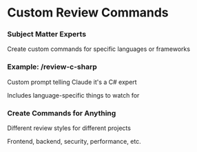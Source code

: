 # Custom Review Commands

<div class="two-cols">

<FeatureCard v-click>

### Subject Matter Experts

Create custom commands for specific languages or frameworks

</FeatureCard>

<FeatureCard v-click>

### Example: /review-c-sharp

Custom prompt telling Claude it's a C# expert

Includes language-specific things to watch for

</FeatureCard>

<FeatureCard v-click>

### Create Commands for Anything

Different review styles for different projects

Frontend, backend, security, performance, etc.

</FeatureCard>

</div>
